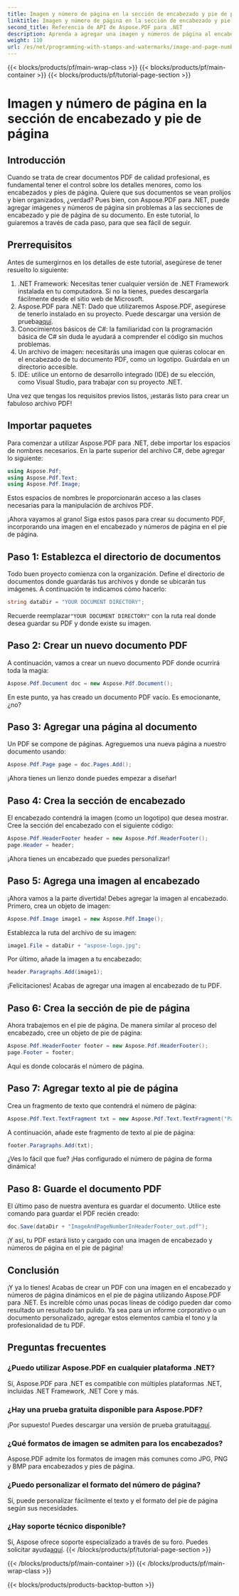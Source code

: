 ```yaml
---
title: Imagen y número de página en la sección de encabezado y pie de página
linktitle: Imagen y número de página en la sección de encabezado y pie de página
second_title: Referencia de API de Aspose.PDF para .NET
description: Aprenda a agregar una imagen y números de página al encabezado y pie de página de su PDF usando Aspose.PDF para .NET en este tutorial paso a paso.
weight: 110
url: /es/net/programming-with-stamps-and-watermarks/image-and-page-number-in-header-footer-section/
---
```


{{< blocks/products/pf/main-wrap-class >}}
{{< blocks/products/pf/main-container >}}
{{< blocks/products/pf/tutorial-page-section >}}

# Imagen y número de página en la sección de encabezado y pie de página

## Introducción

Cuando se trata de crear documentos PDF de calidad profesional, es fundamental tener el control sobre los detalles menores, como los encabezados y pies de página. Quiere que sus documentos se vean prolijos y bien organizados, ¿verdad? Pues bien, con Aspose.PDF para .NET, puede agregar imágenes y números de página sin problemas a las secciones de encabezado y pie de página de su documento. En este tutorial, lo guiaremos a través de cada paso, para que sea fácil de seguir.

## Prerrequisitos

Antes de sumergirnos en los detalles de este tutorial, asegúrese de tener resuelto lo siguiente:

1. .NET Framework: Necesitas tener cualquier versión de .NET Framework instalada en tu computadora. Si no la tienes, puedes descargarla fácilmente desde el sitio web de Microsoft.
2.  Aspose.PDF para .NET: Dado que utilizaremos Aspose.PDF, asegúrese de tenerlo instalado en su proyecto. Puede descargar una versión de prueba[aquí](https://releases.aspose.com/pdf/net/).
3. Conocimientos básicos de C#: la familiaridad con la programación básica de C# sin duda le ayudará a comprender el código sin muchos problemas.
4. Un archivo de imagen: necesitarás una imagen que quieras colocar en el encabezado de tu documento PDF, como un logotipo. Guárdala en un directorio accesible. 
5. IDE: utilice un entorno de desarrollo integrado (IDE) de su elección, como Visual Studio, para trabajar con su proyecto .NET.

Una vez que tengas los requisitos previos listos, ¡estarás listo para crear un fabuloso archivo PDF!

## Importar paquetes

Para comenzar a utilizar Aspose.PDF para .NET, debe importar los espacios de nombres necesarios. En la parte superior del archivo C#, debe agregar lo siguiente:

```csharp
using Aspose.Pdf;
using Aspose.Pdf.Text;
using Aspose.Pdf.Image;
```

Estos espacios de nombres le proporcionarán acceso a las clases necesarias para la manipulación de archivos PDF.

¡Ahora vayamos al grano! Siga estos pasos para crear su documento PDF, incorporando una imagen en el encabezado y números de página en el pie de página.

## Paso 1: Establezca el directorio de documentos

Todo buen proyecto comienza con la organización. Define el directorio de documentos donde guardarás tus archivos y donde se ubicarán tus imágenes. A continuación te indicamos cómo hacerlo:

```csharp
string dataDir = "YOUR DOCUMENT DIRECTORY";
```

 Recuerde reemplazar`"YOUR DOCUMENT DIRECTORY"` con la ruta real donde desea guardar su PDF y donde existe su imagen.

## Paso 2: Crear un nuevo documento PDF

A continuación, vamos a crear un nuevo documento PDF donde ocurrirá toda la magia:

```csharp
Aspose.Pdf.Document doc = new Aspose.Pdf.Document();
```

En este punto, ya has creado un documento PDF vacío. Es emocionante, ¿no?

## Paso 3: Agregar una página al documento

Un PDF se compone de páginas. Agreguemos una nueva página a nuestro documento usando:

```csharp
Aspose.Pdf.Page page = doc.Pages.Add();
```

¡Ahora tienes un lienzo donde puedes empezar a diseñar!

## Paso 4: Crea la sección de encabezado

El encabezado contendrá la imagen (como un logotipo) que desea mostrar. Cree la sección del encabezado con el siguiente código:

```csharp
Aspose.Pdf.HeaderFooter header = new Aspose.Pdf.HeaderFooter();
page.Header = header;
```

¡Ahora tienes un encabezado que puedes personalizar!

## Paso 5: Agrega una imagen al encabezado

¡Ahora vamos a la parte divertida! Debes agregar la imagen al encabezado. Primero, crea un objeto de imagen:

```csharp
Aspose.Pdf.Image image1 = new Aspose.Pdf.Image();
```

Establezca la ruta del archivo de su imagen:

```csharp
image1.File = dataDir + "aspose-logo.jpg";
```

Por último, añade la imagen a tu encabezado:

```csharp
header.Paragraphs.Add(image1);
```

¡Felicitaciones! Acabas de agregar una imagen al encabezado de tu PDF.

## Paso 6: Crea la sección de pie de página

Ahora trabajemos en el pie de página. De manera similar al proceso del encabezado, cree un objeto de pie de página:

```csharp
Aspose.Pdf.HeaderFooter footer = new Aspose.Pdf.HeaderFooter();
page.Footer = footer;
```

Aquí es donde colocarás el número de página. 

## Paso 7: Agregar texto al pie de página

Crea un fragmento de texto que contendrá el número de página:

```csharp
Aspose.Pdf.Text.TextFragment txt = new Aspose.Pdf.Text.TextFragment("Page: ($p of $P ) ");
```

A continuación, añade este fragmento de texto al pie de página:

```csharp
footer.Paragraphs.Add(txt);
```

¿Ves lo fácil que fue? ¡Has configurado el número de página de forma dinámica!

## Paso 8: Guarde el documento PDF

El último paso de nuestra aventura es guardar el documento. Utilice este comando para guardar el PDF recién creado:

```csharp
doc.Save(dataDir + "ImageAndPageNumberInHeaderFooter_out.pdf");
```

¡Y así, tu PDF estará listo y cargado con una imagen de encabezado y números de página en el pie de página!

## Conclusión

¡Y ya lo tienes! Acabas de crear un PDF con una imagen en el encabezado y números de página dinámicos en el pie de página utilizando Aspose.PDF para .NET. Es increíble cómo unas pocas líneas de código pueden dar como resultado un resultado tan pulido. Ya sea para un informe corporativo o un documento personalizado, agregar estos elementos cambia el tono y la profesionalidad de tu PDF.

## Preguntas frecuentes

### ¿Puedo utilizar Aspose.PDF en cualquier plataforma .NET?
Sí, Aspose.PDF para .NET es compatible con múltiples plataformas .NET, incluidas .NET Framework, .NET Core y más.

### ¿Hay una prueba gratuita disponible para Aspose.PDF?
 ¡Por supuesto! Puedes descargar una versión de prueba gratuita[aquí](https://releases.aspose.com/).

### ¿Qué formatos de imagen se admiten para los encabezados?
Aspose.PDF admite los formatos de imagen más comunes como JPG, PNG y BMP para encabezados y pies de página.

### ¿Puedo personalizar el formato del número de página?
Sí, puede personalizar fácilmente el texto y el formato del pie de página según sus necesidades.

### ¿Hay soporte técnico disponible?
 Sí, Aspose ofrece soporte especializado a través de su foro. Puedes solicitar ayuda[aquí](https://forum.aspose.com/c/pdf/10).
{{< /blocks/products/pf/tutorial-page-section >}}

{{< /blocks/products/pf/main-container >}}
{{< /blocks/products/pf/main-wrap-class >}}

{{< blocks/products/products-backtop-button >}}

